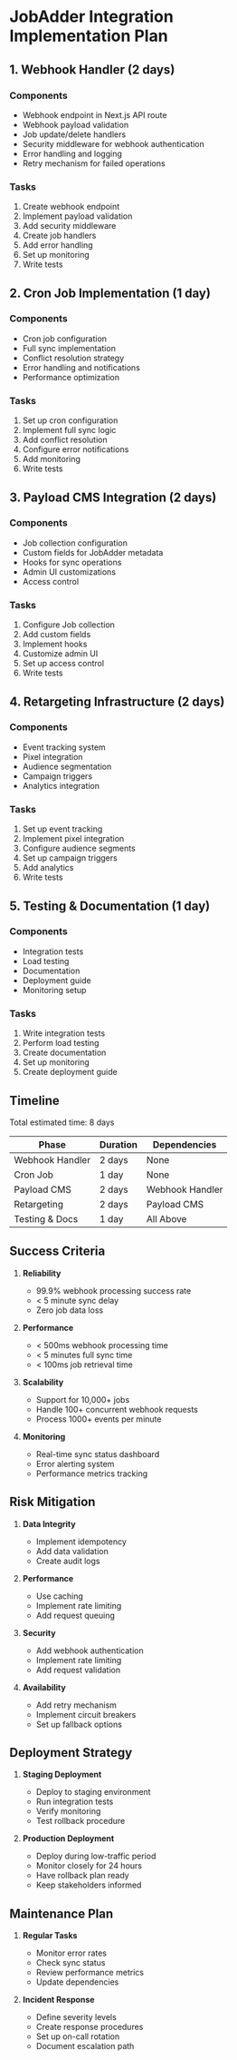 # JobAdder Integration Implementation Plan

## 1. Webhook Handler (2 days)

### Components
- Webhook endpoint in Next.js API route
- Webhook payload validation
- Job update/delete handlers
- Security middleware for webhook authentication
- Error handling and logging
- Retry mechanism for failed operations

### Tasks
1. Create webhook endpoint
2. Implement payload validation
3. Add security middleware
4. Create job handlers
5. Add error handling
6. Set up monitoring
7. Write tests

## 2. Cron Job Implementation (1 day)

### Components
- Cron job configuration
- Full sync implementation
- Conflict resolution strategy
- Error handling and notifications
- Performance optimization

### Tasks
1. Set up cron configuration
2. Implement full sync logic
3. Add conflict resolution
4. Configure error notifications
5. Add monitoring
6. Write tests

## 3. Payload CMS Integration (2 days)

### Components
- Job collection configuration
- Custom fields for JobAdder metadata
- Hooks for sync operations
- Admin UI customizations
- Access control

### Tasks
1. Configure Job collection
2. Add custom fields
3. Implement hooks
4. Customize admin UI
5. Set up access control
6. Write tests

## 4. Retargeting Infrastructure (2 days)

### Components
- Event tracking system
- Pixel integration
- Audience segmentation
- Campaign triggers
- Analytics integration

### Tasks
1. Set up event tracking
2. Implement pixel integration
3. Configure audience segments
4. Set up campaign triggers
5. Add analytics
6. Write tests

## 5. Testing & Documentation (1 day)

### Components
- Integration tests
- Load testing
- Documentation
- Deployment guide
- Monitoring setup

### Tasks
1. Write integration tests
2. Perform load testing
3. Create documentation
4. Set up monitoring
5. Create deployment guide

## Timeline

Total estimated time: 8 days

| Phase | Duration | Dependencies |
|-------|----------|--------------|
| Webhook Handler | 2 days | None |
| Cron Job | 1 day | None |
| Payload CMS | 2 days | Webhook Handler |
| Retargeting | 2 days | Payload CMS |
| Testing & Docs | 1 day | All Above |

## Success Criteria

1. **Reliability**
   - 99.9% webhook processing success rate
   - < 5 minute sync delay
   - Zero job data loss

2. **Performance**
   - < 500ms webhook processing time
   - < 5 minutes full sync time
   - < 100ms job retrieval time

3. **Scalability**
   - Support for 10,000+ jobs
   - Handle 100+ concurrent webhook requests
   - Process 1000+ events per minute

4. **Monitoring**
   - Real-time sync status dashboard
   - Error alerting system
   - Performance metrics tracking

## Risk Mitigation

1. **Data Integrity**
   - Implement idempotency
   - Add data validation
   - Create audit logs

2. **Performance**
   - Use caching
   - Implement rate limiting
   - Add request queuing

3. **Security**
   - Add webhook authentication
   - Implement rate limiting
   - Add request validation

4. **Availability**
   - Add retry mechanism
   - Implement circuit breakers
   - Set up fallback options

## Deployment Strategy

1. **Staging Deployment**
   - Deploy to staging environment
   - Run integration tests
   - Verify monitoring
   - Test rollback procedure

2. **Production Deployment**
   - Deploy during low-traffic period
   - Monitor closely for 24 hours
   - Have rollback plan ready
   - Keep stakeholders informed

## Maintenance Plan

1. **Regular Tasks**
   - Monitor error rates
   - Check sync status
   - Review performance metrics
   - Update dependencies

2. **Incident Response**
   - Define severity levels
   - Create response procedures
   - Set up on-call rotation
   - Document escalation path